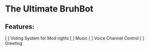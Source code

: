 # The Ultimate BruhBot

## Features:
[ ] Voting System for Mod rights
[ ] Music
[ ] Voice Channel Control
[ ] Greeting
